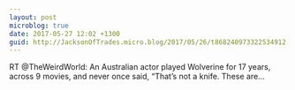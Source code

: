 ```yaml
---
layout: post
microblog: true
date: 2017-05-27 12:02 +1300
guid: http://JacksonOfTrades.micro.blog/2017/05/26/t868240973322534912.html
---
```

RT @TheWeirdWorld: An Australian actor played Wolverine for 17 years, across 9 movies, and never once said, “That’s not a knife. These are…
